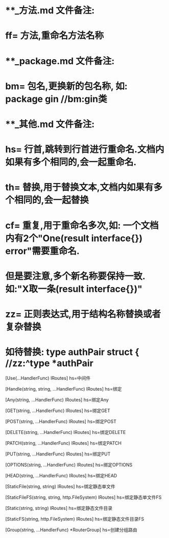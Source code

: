 # **_方法.md 文件备注:
# ff= 方法,重命名方法名称
# 
# **_package.md 文件备注:
# bm= 包名,更换新的包名称, 如: package gin //bm:gin类
#
# **_其他.md 文件备注:
# hs= 行首,跳转到行首进行重命名.文档内如果有多个相同的,会一起重命名.
# th= 替换,用于替换文本,文档内如果有多个相同的,会一起替换
# cf= 重复,用于重命名多次,如: 一个文档内有2个"One(result interface{}) error"需要重命名.
#     但是要注意,多个新名称要保持一致. 如:"X取一条(result interface{})"
# zz= 正则表达式,用于结构名称替换或者复杂替换
#     如待替换: type authPair struct { //zz:^type *authPair

[Use(...HandlerFunc) IRoutes]
hs=中间件

[Handle(string, string, ...HandlerFunc) IRoutes]
hs=绑定

[Any(string, ...HandlerFunc) IRoutes]
hs=绑定Any

[GET(string, ...HandlerFunc) IRoutes]
hs=绑定GET

[POST(string, ...HandlerFunc) IRoutes]
hs=绑定POST

[DELETE(string, ...HandlerFunc) IRoutes]
hs=绑定DELETE

[PATCH(string, ...HandlerFunc) IRoutes]
hs=绑定PATCH

[PUT(string, ...HandlerFunc) IRoutes]
hs=绑定PUT

[OPTIONS(string, ...HandlerFunc) IRoutes]
hs=绑定OPTIONS

[HEAD(string, ...HandlerFunc) IRoutes]
hs=绑定HEAD

[StaticFile(string, string) IRoutes]
hs=绑定静态单文件

[StaticFileFS(string, string, http.FileSystem) IRoutes]
hs=绑定静态单文件FS

[Static(string, string) IRoutes]
hs=绑定静态文件目录

[StaticFS(string, http.FileSystem) IRoutes]
hs=绑定静态文件目录FS

[Group(string, ...HandlerFunc) *RouterGroup]
hs=创建分组路由
